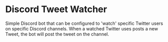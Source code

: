 # Discord Tweet Watcher
Simple Discord bot that can be configured to 'watch' specific Twitter users on specific Discord channels. When a watched Twitter uses posts a new Tweet, the bot will post the tweet on the channel.